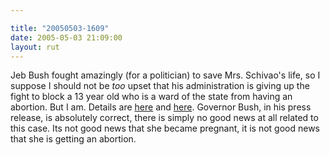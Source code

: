 ```yaml
---

title: "20050503-1609"
date: 2005-05-03 21:09:00
layout: rut
---
```


<p>
 Jeb Bush fought amazingly (for a politician) to save
 Mrs. Schivao's life, so I suppose I should not be
 <em>too</em> upset that his administration is giving
 up the fight to block a 13 year old who is a ward of
 the state from having an abortion.  But I am.  Details are <a href="http://news.findlaw.com/ap/o/632/05-03-2005/d960000c8fbbc8f6.html">here</a>
 and <a href="http://news.bbc.co.uk/2/hi/americas/4510847.stm">here</a>.
 Governor Bush, in his press release, is absolutely correct, there
 is simply no good news at all related to this case.  Its not good
 news that she became pregnant, it is not good news that she is
 getting an abortion.</p>

